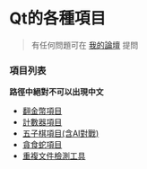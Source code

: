 # Qt的各種項目
> 有任何問題可在 [我的論壇](http://macaucode.freecluster.eu/forum.php?mod=forumdisplay&fid=43) 提問
### 項目列表
__路徑中絕對不可以出現中文__
- [翻金幣項目](https://github.com/ngiokweng/QtProject/tree/master/CoinFlip)
- [計數器項目](https://github.com/ngiokweng/QtProject/tree/master/Calculator)
- [五子棋項目(含AI對戰)](https://github.com/ngiokweng/QtProject/tree/master/Gobang)
- [貪食蛇項目](https://github.com/ngiokweng/QtProject/tree/master/Snake)
- [重複文件檢測工具](https://github.com/ngiokweng/QtProject/tree/master/CheckFileRepeat)
